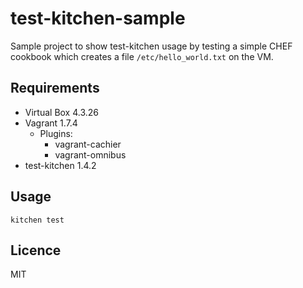 # test-kitchen-sample

Sample project to show test-kitchen usage by testing a simple CHEF cookbook which creates a file `/etc/hello_world.txt` on the VM.

## Requirements

- Virtual Box 4.3.26
- Vagrant 1.7.4
  - Plugins:
    - vagrant-cachier
    - vagrant-omnibus
- test-kitchen 1.4.2

## Usage

```
kitchen test
```

## Licence

MIT
